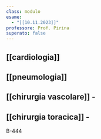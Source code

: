 ```yaml
---
class: modulo
esame:
  - "[[10.11.2023]]"
professore: Prof. Pirina
superato: false
---
```

## [[cardiologia]]
## [[pneumologia]]
## [[chirurgia vascolare]] -
## [[chirurgia toracica]] -

B-444